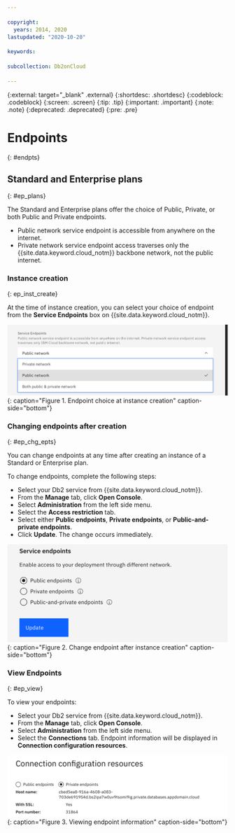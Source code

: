 ```yaml
---

copyright:
  years: 2014, 2020
lastupdated: "2020-10-20"

keywords: 

subcollection: Db2onCloud

---
```


<!-- Attribute definitions --> 
{:external: target="_blank" .external}
{:shortdesc: .shortdesc}
{:codeblock: .codeblock}
{:screen: .screen}
{:tip: .tip}
{:important: .important}
{:note: .note}
{:deprecated: .deprecated}
{:pre: .pre}

# Endpoints
{: #endpts}

## Standard and Enterprise plans
{: #ep_plans}

The Standard and Enterprise plans offer the choice of Public, Private, or both Public and Private endpoints.

- Public network service endpoint is accessible from anywhere on the internet. 
- Private network service endpoint access traverses only the {{site.data.keyword.cloud_notm}} backbone network, not the public internet.

### Instance creation
{: ep_inst_create}

At the time of instance creation, you can select your choice of endpoint from the **Service Endpoints** box on {{site.data.keyword.cloud_notm}}.

![Instance creation endpoints](images/creation_endpoint.png "Endpoint choice"){: caption="Figure 1. Endpoint choice at instance creation" caption-side="bottom"}

### Changing endpoints after creation
{: #ep_chg_epts}

You can change endpoints at any time after creating an instance of a Standard or Enterprise plan.

To change endpoints, complete the following steps:
- Select your Db2 service from {{site.data.keyword.cloud_notm}}.
- From the **Manage** tab, click **Open Console**.
- Select **Administration** from the left side menu.
- Select the **Access restriction** tab.
- Select either **Public endpoints**, **Private endpoints**, or **Public-and-private endpoints**.
- Click **Update**. The change occurs immediately.

![Change endpoints](images/change_endpoint.png "Endpoint choice"){: caption="Figure 2. Change endpoint after instance creation" caption-side="bottom"}

### View Endpoints
{: #ep_view}

To view your endpoints:
- Select your Db2 service from {{site.data.keyword.cloud_notm}}.
- From the **Manage** tab, click **Open Console**.
- Select **Administration** from the left side menu.
- Select the **Connections** tab. Endpoint information will be displayed in **Connection configuration resources**.

![Endpoint information](images/endpoint_info.png "Endpoint information"){: caption="Figure 3. Viewing endpoint information" caption-side="bottom"}

